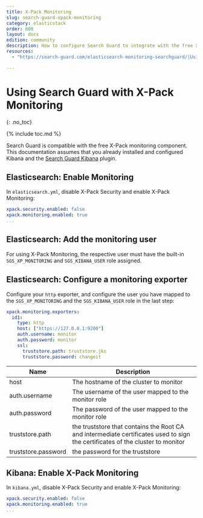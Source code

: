 ```yaml
---
title: X-Pack Monitoring
slug: search-guard-xpack-monitoring
category: elasticstack
order: 600
layout: docs
edition: community
description: How to configure Search Guard to integrate with the free X-Pack Monitoring for Elasticsearch
resources:
  - "https://search-guard.com/elasticsearch-monitoring-searchguard/|Using X-Pack Monitoring with Search Guard (blog post)"

---
```

<!---
Copyright 2019 floragunn GmbH
-->
# Using Search Guard with X-Pack Monitoring
{: .no_toc}

{% include toc.md %}

Search Guard is compatible with the free X-Pack monitoring component. This documentation assumes that you already installed and configured Kibana and the [Search Guard Kibana](../_docs_kibana/kibana_installation.md) plugin.

## Elasticsearch: Enable Monitoring

In `elasticsearch.yml`, disable X-Pack Security and enable X-Pack Monitoring:

```yaml
xpack.security.enabled: false
xpack.monitoring.enabled: true
...
```

## Elasticsearch: Add the monitoring user

For using X-Pack Monitoring, the respective user must have the built-in `SGS_XP_MONITORING` and `SGS_KIBANA_USER` role assigned.

## Elasticsearch: Configure a monitoring exporter

Configure your `http` exporter, and configure the user you have mapped to the `SGS_XP_MONITORING` and the `SGS_KIBANA_USER` role in the last step:

```yaml
xpack.monitoring.exporters:
  id1:
    type: http
    host: ["https://127.0.0.1:9200"]
    auth.username: monitor
    auth.password: monitor
    ssl:
      truststore.path: truststore.jks
      truststore.password: changeit
```

| Name | Description |
|---|---|
| host  |  The hostname of the cluster to monitor |
| auth.username  |  The username of the user mapped to the monitor role|
| auth.password  |  The password of the user mapped to the monitor role|
| truststore.path | the truststore that contains the Root CA and intermediate certificates used to sign the certificates of the cluster to monitor |
| truststore.password | the password for the truststore |

## Kibana: Enable X-Pack Monitoring

In `kibana.yml`, disable X-Pack Security and enable X-Pack Monitoring:

```yaml
xpack.security.enabled: false
xpack.monitoring.enabled: true
...
``` 